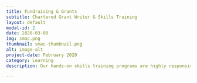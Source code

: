 ```yaml
---
title: Fundraising & Grants 
subtitle: Chartered Grant Writer & Skills Training 
layout: default
modal-id: 2
date: 2020-03-08
img: smac.png
thumbnail: smac-thumbnail.png
alt: image-alt
project-date: February 2020
category: Learning 
description: Our hands-on skills training programs are highly responsive to each organization's business processes. We offer the Chartered Grant Writer certification and workshops to help professionals achieve breakthroughs with our proprietary curriculum.    

---
```

